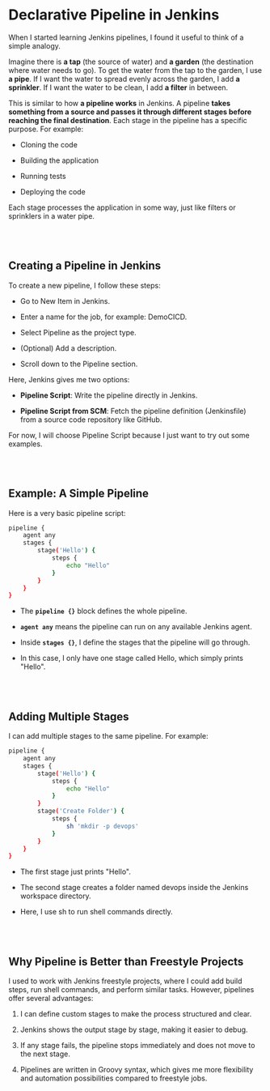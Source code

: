# Declarative Pipeline in Jenkins

When I started learning Jenkins pipelines, I found it useful to think of a simple analogy. 

Imagine there is **a tap** (the source of water) and **a garden** (the destination where water needs to go). To get the water from the tap to the garden, I use **a pipe**. If I want the water to spread evenly across the garden, I add **a sprinkler**. If I want the water to be clean, I add **a filter** in between.

This is similar to how **a pipeline works** in Jenkins.
A pipeline **takes something from a source and passes it through different stages before reaching the final destination**. Each stage in the pipeline has a specific purpose. For example:

- Cloning the code

- Building the application

- Running tests

- Deploying the code

Each stage processes the application in some way, just like filters or sprinklers in a water pipe.

<br>
<br>

## Creating a Pipeline in Jenkins

To create a new pipeline, I follow these steps:

- Go to New Item in Jenkins.

- Enter a name for the job, for example: DemoCICD.

- Select Pipeline as the project type.

- (Optional) Add a description.

- Scroll down to the Pipeline section.

Here, Jenkins gives me two options:

- **Pipeline Script**: Write the pipeline directly in Jenkins.

- **Pipeline Script from SCM**: Fetch the pipeline definition (Jenkinsfile) from a source code repository like GitHub.

For now, I will choose Pipeline Script because I just want to try out some examples.

<br>
<br>

## Example: A Simple Pipeline

Here is a very basic pipeline script:
```bash
pipeline {
    agent any
    stages {
        stage('Hello') {
            steps {
                echo "Hello"
            }
        }
    }
}
```

- The **`pipeline {}`** block defines the whole pipeline.

- **`agent any`** means the pipeline can run on any available Jenkins agent.

- Inside **`stages {}`**, I define the stages that the pipeline will go through.

- In this case, I only have one stage called Hello, which simply prints "Hello".

<br>
<br>

## Adding Multiple Stages

I can add multiple stages to the same pipeline. For example:
```bash
pipeline {
    agent any
    stages {
        stage('Hello') {
            steps {
                echo "Hello"
            }
        }
        stage('Create Folder') {
            steps {
                sh 'mkdir -p devops'
            }
        }
    }
}
```

- The first stage just prints "Hello".

- The second stage creates a folder named devops inside the Jenkins workspace directory.

- Here, I use sh to run shell commands directly.

<br>
<br>

## Why Pipeline is Better than Freestyle Projects

I used to work with Jenkins freestyle projects, where I could add build steps, run shell commands, and perform similar tasks. However, pipelines offer several advantages:

1. I can define custom stages to make the process structured and clear.

2. Jenkins shows the output stage by stage, making it easier to debug.

3. If any stage fails, the pipeline stops immediately and does not move to the next stage.

4. Pipelines are written in Groovy syntax, which gives me more flexibility and automation possibilities compared to freestyle jobs.